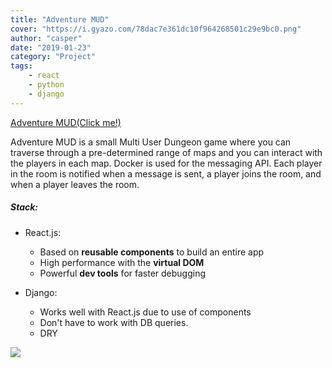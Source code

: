 ```yaml
---
title: "Adventure MUD"
cover: "https://i.gyazo.com/78dac7e361dc10f964268501c29e9bc0.png"
author: "casper"
date: "2019-01-23"
category: "Project"
tags:
    - react
    - python
    - django
---
```

[Adventure MUD(Click me!)](https://adventure-mud.netlify.com/)

Adventure MUD is a small Multi User Dungeon game where you can traverse through a pre-determined range of maps and you can interact with the players
in each map. Docker is used for the messaging API. Each player in the room is notified when a message is sent, a player joins the room, and when a player leaves the room.

##### Stack:
- React.js:
    - Based on **reusable components** to build an entire app
    - High performance with the **virtual DOM**
    - Powerful **dev tools** for faster debugging
  
- Django:
    - Works well with React.js due to use of components
    - Don't have to work with DB queries.
    - DRY
    
<img src="https://media.giphy.com/media/1jl170RHV5f8fGeWES/giphy.gif"/>
